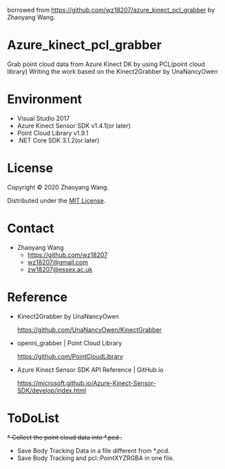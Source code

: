 borrowed from https://github.com/wz18207/azure_kinect_pcl_grabber by Zhaoyang Wang.

# Azure_kinect_pcl_grabber

Grab point cloud data from Azure Kinect DK by using PCL(point cloud library)
Writing the work based on the Kinect2Grabber by UnaNancyOwen

# Environment

* Visual Studio 2017
* Azure Kinect Sensor SDK v1.4.1(or later) 
* Point Cloud Library v1.9.1
* .NET Core SDK 3.1.2(or later)

# License

Copyright © 2020 Zhaoyang Wang.

Distributed under the [MIT License](http://www.opensource.org/licenses/mit-license.php).

# Contact

* Zhaoyang Wang
  - https://github.com/wz18207
  - wz18207@gmail.com
  - zw18207@essex.ac.uk

# Reference

* Kinect2Grabber by UnaNancyOwen

  https://github.com/UnaNancyOwen/KinectGrabber

* openni_grabber | Point Cloud Library

  https://github.com/PointCloudLibrary

* Azure Kinect Sensor SDK API Reference | GitHub.io

  https://microsoft.github.io/Azure-Kinect-Sensor-SDK/develop/index.html

# ToDoList

~~* Collect the point cloud data into *.pcd .~~
* Save Body Tracking Data in a file different from *.pcd.
* Save Body Tracking and pcl::PointXYZRGBA in one file.
